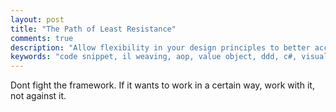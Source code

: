 ```yaml
---
layout: post
title: "The Path of Least Resistance"
comments: true
description: "Allow flexibility in your design principles to better accomodate the tools at your disposal"
keywords: "code snippet, il weaving, aop, value object, ddd, c#, visual studio, .net"
---
```


Dont fight the framework.  If it wants to work in a certain way, work with it, not against it.
